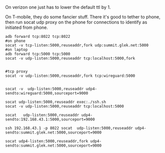 On verizon one just has to lower the default ttl by 1.

On T-mobile, they do some fancier stuff. There it's good to tether to phone, then run socat udp proxy on the phone for connections to identify as initiated from phone.

```
adb forward tcp:8022 tcp:8022
#on phone
socat -v tcp-listen:5000,reuseaddr,fork udp:summit.glek.net:5000
#on laptop
adb forward tcp:5000 tcp:5000
socat -v udp-listen:5000,reuseaddr tcp:localhost:5000,fork


#tcp proxy
socat -v udp-listen:5000,reuseaddr,fork tcp:wireguard:5000


socat -v  udp-listen:5000,reuseaddr udp4-sendto:wireguard:5000,sourceport=9000

socat udp-listen:5000,reuseaddr exec:./ssh.sh
socat -v udp-listen:5000,reuseaddr tcp:localhost:5000

socat   udp-listen:5000,reuseaddr udp4-sendto:192.168.43.1:5000,sourceport=9000

ssh 192.168.43.1 -p 8022 socat  udp-listen:5000,reuseaddr udp4-sendto:summit.glek.net:5000,sourceport=9000

socat udp4-listen:5000,reuseaddr,fork udp4-sendto:summit.glek.net:5000,sourceport=9000
```
